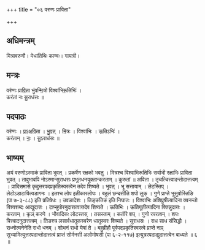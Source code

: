 +++
title = "०६ वरुणः प्राविता"

+++
## अधिमन्त्रम्
मित्रावरुणौ। मेधातिथिः काण्वः। गायत्री।

## मन्त्रः
वरु॑णः प्रावि॒ता भु॑वन्मि॒त्रो विश्वा॑भिरू॒तिभिः॑ ।  
कर॑तां नः सु॒राध॑सः ॥

## पदपाठः
वरु॑णः । प्र॒ऽअ॒वि॒ता । भु॒व॒त् । मि॒त्रः । विश्वा॑भिः । ऊ॒तिऽभिः॑ ।  
कर॑ताम् । नः॒ । सु॒ऽराध॑सः ॥

## भाष्यम्
अयं वरुणोऽस्माकं प्राविता भुवत् । प्रकर्षेण रक्षको भवतु । मित्रश्च विश्वाभिरूतिभिः सर्वाभी रक्षाभिः प्राविता भुवत् । तावुभावपि नोऽस्मान्सुराधसः प्रभूतधनयुक्तान्करताम् । कुरुतां ॥ अविता । तृचत्चित्त्वादन्तोदात्तत्वम् । प्रादिसमासे कृदुत्तरपदप्रकृतिस्वरत्वेन तदेव शिष्यते । भुवत् । भू सत्तायाम् । लेटस्तिप् । लेटोऽडाटावित्यडागमः । इतश्च लोप इतीकारलोपः । बहुलं छन्दसीति शपो लुक् । गुणे प्राप्ते भूसुवोस्तिङि (पा ७-३-८८) इति प्रतिषेधः । उवङादेशः । तिङ्ङतिङ इति निघातः । विश्वाभिः अशिप्रुषीत्यादिना क्वनन्तो विश्वशब्दः आद्युदात्तः । टाप्सुपोरनुदात्तत्वात्तदेव शिष्यते । ऊतिभिः । ऊतियूतीत्यादिना क्तिन्नुदात्तः । करताम् । कृञ् करणे । भौवादिकः लोटस्तस् । तसस्ताम् । कर्तरि शप् । गुणो रपरत्वम् । शपः पित्त्वादनुदात्तत्वम् । तिङश्च लसार्वधातुकस्वरेण धातुस्वरः शिष्यते । सुराधसः । राध साध संसिद्धौ । राध्नोत्यनेनेति राधो धनम् । शोभनं राधो येषां ते । बहुव्रीहौ पूर्वपदप्रकृतिस्वरत्वे प्राप्ते नञ् सुभ्यामित्युत्तरपदान्तोदात्तत्वं प्राप्तं सोर्मनसी अलोमोषसी (पा ६-२-११७) इत्युत्ररपदाद्युदात्तत्वेन बाध्यते ॥ ६ ॥